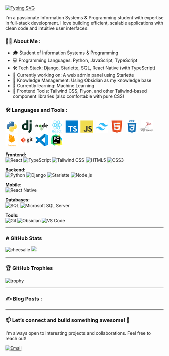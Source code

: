 [![Typing SVG](https://readme-typing-svg.herokuapp.com?font=MesloLGM+Nerd+Font&weight=800&pause=1000&color=0aa3a3&vCenter=true&repeat=false&width=435&height=20&lines=Hi+there%2C+I'm+Alina+%F0%9F%91%8B)](https://git.io/typing-svg)

I'm a passionate Information Systems & Programming student with expertise in full-stack development. I love building efficient, scalable applications with clean code and intuitive user interfaces.

### :woman_technologist: About Me :

- 🎓 Student of Information Systems & Programming
- 💻 Programming Languages: Python, JavaScript, TypeScript
- 🛠 Tech Stack: Django, Starlette, SQL, React Native (with TypeScript)
- 🔧 Currently working on: A web admin panel using Starlette
- 📝 Knowledge Management: Using Obsidian as my knowledge base
- 🤖 Currently learning: Machine Learning
- 🎨 Frontend Tools: Tailwind CSS, Flyon, and other Tailwind-based component libraries (also comfortable with pure CSS)

### :hammer_and_wrench: Languages and Tools :
<div>
  <img src="https://github.com/devicons/devicon/blob/master/icons/python/python-original.svg" title="Python" alt="Python" width="40" height="40"/>&nbsp;
  <img src="https://github.com/devicons/devicon/blob/master/icons/django/django-plain.svg" title="Django" alt="Django" width="40" height="40"/>&nbsp;
  <img src="https://github.com/devicons/devicon/blob/master/icons/nodejs/nodejs-original-wordmark.svg" title="NodeJS" alt="NodeJS" width="40" height="40"/>&nbsp;
  <img src="https://github.com/devicons/devicon/blob/master/icons/react/react-original-wordmark.svg" title="React" alt="React" width="40" height="40"/>&nbsp;
  <img src="https://github.com/devicons/devicon/blob/master/icons/typescript/typescript-original.svg" title="TypeScript" alt="TypeScript" width="40" height="40"/>&nbsp;
  <img src="https://github.com/devicons/devicon/blob/master/icons/javascript/javascript-original.svg" title="JavaScript" alt="JavaScript" width="40" height="40"/>&nbsp;
  <img src="https://github.com/devicons/devicon/blob/master/icons/tailwindcss/tailwindcss-original.svg" title="TailWind" alt="TailWind" width="40" height="40"/>&nbsp;
  <img src="https://github.com/devicons/devicon/blob/master/icons/html5/html5-original.svg" title="HTML5" alt="HTML" width="40" height="40"/>&nbsp;
  <img src="https://github.com/devicons/devicon/blob/master/icons/css3/css3-plain-wordmark.svg"  title="CSS3" alt="CSS" width="40" height="40"/>&nbsp;
  <img src="https://github.com/devicons/devicon/blob/master/icons/microsoftsqlserver/microsoftsqlserver-original-wordmark.svg" title="Microsoft SQL Server" alt="Microsoft SQL Server" width="40" height="40"/>&nbsp;
  <img src="https://github.com/devicons/devicon/blob/master/icons/firebase/firebase-plain-wordmark.svg" title="Firebase" alt="Firebase" width="40" height="40"/>&nbsp;
  <img src="https://github.com/devicons/devicon/blob/master/icons/git/git-original-wordmark.svg" title="Git" alt="Git" width="40" height="40"/>&nbsp;
  <img src="https://github.com/devicons/devicon/blob/master/icons/vscode/vscode-original.svg"  title="VS Code" alt="VS Code" width="40" height="40"/>&nbsp;
  <img src="https://github.com/devicons/devicon/blob/master/icons/pycharm/pycharm-original.svg"  title="Pycharm" alt="Pycharm" width="40" height="40"/>&nbsp;
</div>

**Frontend:**  
![React](https://img.shields.io/badge/-React-61DAFB?logo=react&logoColor=white&style=flat)
![TypeScript](https://img.shields.io/badge/-TypeScript-3178C6?logo=typescript&logoColor=white&style=flat)
![Tailwind CSS](https://img.shields.io/badge/-Tailwind_CSS-38B2AC?logo=tailwind-css&logoColor=white&style=flat)
![HTML5](https://img.shields.io/badge/-HTML5-E34F26?logo=html5&logoColor=white&style=flat)
![CSS3](https://img.shields.io/badge/-CSS3-1572B6?logo=css3&logoColor=white&style=flat)

**Backend:**  
![Python](https://img.shields.io/badge/-Python-3776AB?logo=python&logoColor=white&style=flat)
![Django](https://img.shields.io/badge/-Django-092E20?logo=django&logoColor=white&style=flat)
![Starlette](https://img.shields.io/badge/-Starlette-009688?logo=python&logoColor=white&style=flat)
![Node.js](https://img.shields.io/badge/-Node.js-339933?logo=node.js&logoColor=white&style=flat)

**Mobile:**  
![React Native](https://img.shields.io/badge/-React_Native-61DAFB?logo=react&logoColor=white&style=flat)

**Databases:**  
![SQL](https://img.shields.io/badge/-SQL-4479A1?logo=postgresql&logoColor=white&style=flat)
![Microsoft SQL Server](https://img.shields.io/badge/-Microsoft%20SQL%20Server-CC2927?logo=microsoftsqlserver&logoColor=white&style=flat)

**Tools:**  
![Git](https://img.shields.io/badge/-Git-F05032?logo=git&logoColor=white&style=flat)
![Obsidian](https://img.shields.io/badge/-Obsidian-7C3AED?logo=obsidian&logoColor=white&style=flat)
![VS Code](https://img.shields.io/badge/-VS_Code-007ACC?logo=visual-studio-code&logoColor=white&style=flat)

---

### 🔥 GitHub Stats

<div>
  <img src="https://github-readme-streak-stats.herokuapp.com/?user=cheesalie&theme=white" alt="cheesalie" />
  <img height="180em" src="https://github-readme-stats.vercel.app/api/top-langs/?username=cheesalie&layout=compact&langs_count=8&theme=white"/>
</div>

---

### 🏆 GitHub Trophies

<div>
  <img src="https://github-profile-trophy.vercel.app/?username=cheesalie&theme=white&no-frame=true&row=1&column=5" alt="trophy"/>
</div>


---

### :writing_hand: Blog Posts :
<!-- BLOG-POST-LIST:START -->
<!-- BLOG-POST-LIST:END -->
---

### 📫 Let’s connect and build something awesome! 🚀

I'm always open to interesting projects and collaborations. Feel free to reach out!

[![Email](https://img.shields.io/badge/-Email-D14836?logo=gmail&logoColor=white&style=for-the-badge)](mailto:nazarowa48951@gmail.com)
